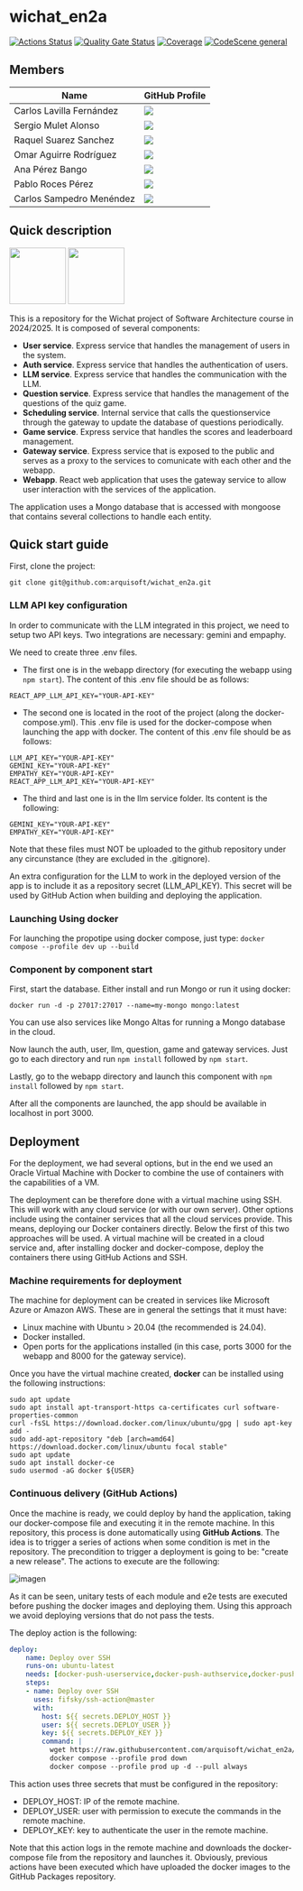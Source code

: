 # wichat_en2a

[![Actions Status](https://github.com/arquisoft/wichat_en2a/workflows/CI%20for%20wichat_en2a/badge.svg)](https://github.com/arquisoft/wichat_en2a/actions)
[![Quality Gate Status](https://sonarcloud.io/api/project_badges/measure?project=Arquisoft_wichat_en2a&metric=alert_status)](https://sonarcloud.io/summary/new_code?id=Arquisoft_wichat_en2a)
[![Coverage](https://sonarcloud.io/api/project_badges/measure?project=Arquisoft_wichat_en2a&metric=coverage)](https://sonarcloud.io/summary/new_code?id=Arquisoft_wichat_en2a)
[![CodeScene general](https://codescene.io/images/analyzed-by-codescene-badge.svg)](https://codescene.io/projects/64832)

## Members

| Name | GitHub Profile|
|------|---------------|
|Carlos Lavilla Fernández| <a href="https://github.com/CarlosLavilla"><img src="https://img.shields.io/badge/UO287997-Carlos Lavilla-blue"></a>
|Sergio Mulet Alonso| <a href="https://github.com/SergioMulet"><img src="https://img.shields.io/badge/UO296503-Sergio Mulet-green"></a>
|Raquel Suarez Sanchez| <a href="https://github.com/RaquelSuarezSanchez"><img src="https://img.shields.io/badge/UO295000-Raquel Suarez-pink"></a>
|Omar Aguirre Rodríguez| <a href="https://github.com/OmarAguirreRguez"><img src="https://img.shields.io/badge/UO295808-Omar_Aguirre-115C14"></a>
|Ana Pérez Bango| <a href="https://github.com/AnaPB8"><img src="https://img.shields.io/badge/UO294100-Ana Pérez-purple"></a>
|Pablo Roces Pérez| <a href="https://github.com/PabloRP275"><img src="https://img.shields.io/badge/UO294656-Pablo Roces-brown"></a>
|Carlos Sampedro Menéndez| <a href="https://github.com/uo288764"><img src="https://img.shields.io/badge/UO288764-Carlos Sampedro-orange"></a>

## Quick description

<p float="left">
<img src="https://blog.wildix.com/wp-content/uploads/2020/06/react-logo.jpg" height="100">
<img src="https://miro.medium.com/max/365/1*Jr3NFSKTfQWRUyjblBSKeg.png" height="100">
</p>

This is a repository for the Wichat project of Software Architecture course in 2024/2025. It is composed of several components:

- **User service**. Express service that handles the management of users in the system.
- **Auth service**. Express service that handles the authentication of users.
- **LLM service**. Express service that handles the communication with the LLM.
- **Question service**. Express service that handles the management of the questions of the quiz game.
- **Scheduling service**. Internal service that calls the questionservice through the gateway to update the database of questions periodically.
- **Game service**. Express service that handles the scores and leaderboard management.
- **Gateway service**. Express service that is exposed to the public and serves as a proxy to the services to comunicate with each other and the webapp.
- **Webapp**. React web application that uses the gateway service to allow user interaction with the services of the application.

The application uses a Mongo database that is accessed with mongoose that contains several collections to handle each entity.

## Quick start guide

First, clone the project:

```git clone git@github.com:arquisoft/wichat_en2a.git```

### LLM API key configuration

In order to communicate with the LLM integrated in this project, we need to setup two API keys. Two integrations are necessary: gemini and empaphy.

We need to create three .env files. 
- The first one is in the webapp directory (for executing the webapp using ```npm start```). The content of this .env file should be as follows:
```
REACT_APP_LLM_API_KEY="YOUR-API-KEY"
```
- The second one is located in the root of the project (along the docker-compose.yml). This .env file is used for the docker-compose when launching the app with docker. The content of this .env file should be as follows:
```
LLM_API_KEY="YOUR-API-KEY"
GEMINI_KEY="YOUR-API-KEY"
EMPATHY_KEY="YOUR-API-KEY"
REACT_APP_LLM_API_KEY="YOUR-API-KEY"
```
- The third and last one is in the llm service folder. Its content is the following:
```
GEMINI_KEY="YOUR-API-KEY"
EMPATHY_KEY="YOUR-API-KEY"
```

Note that these files must NOT be uploaded to the github repository under any circunstance (they are excluded in the .gitignore).

An extra configuration for the LLM to work in the deployed version of the app is to include it as a repository secret (LLM_API_KEY). This secret will be used by GitHub Action when building and deploying the application.


### Launching Using docker
For launching the propotipe using docker compose, just type:
```docker compose --profile dev up --build```

### Component by component start
First, start the database. Either install and run Mongo or run it using docker:

```docker run -d -p 27017:27017 --name=my-mongo mongo:latest```

You can use also services like Mongo Altas for running a Mongo database in the cloud.

Now launch the auth, user, llm, question, game and gateway services. Just go to each directory and run `npm install` followed by `npm start`.

Lastly, go to the webapp directory and launch this component with `npm install` followed by `npm start`.

After all the components are launched, the app should be available in localhost in port 3000.

## Deployment
For the deployment, we had several options, but in the end we used an Oracle Virtual Machine with Docker to combine the use of containers with the
capabilities of a VM.

The deployment can be therefore done with a virtual machine using SSH. This will work with any cloud service (or with our own server). Other options include using the container services that all the cloud services provide. This means, deploying our Docker containers directly. Below the first of this two approaches will be used. A virtual machine will be created in a cloud service and, after installing docker and docker-compose, deploy the containers there using GitHub Actions and SSH.

### Machine requirements for deployment
The machine for deployment can be created in services like Microsoft Azure or Amazon AWS. These are in general the settings that it must have:

- Linux machine with Ubuntu > 20.04 (the recommended is 24.04).
- Docker installed.
- Open ports for the applications installed (in this case, ports 3000 for the webapp and 8000 for the gateway service).

Once you have the virtual machine created, **docker** can be installed using the following instructions:

```ssh
sudo apt update
sudo apt install apt-transport-https ca-certificates curl software-properties-common
curl -fsSL https://download.docker.com/linux/ubuntu/gpg | sudo apt-key add -
sudo add-apt-repository "deb [arch=amd64] https://download.docker.com/linux/ubuntu focal stable"
sudo apt update
sudo apt install docker-ce
sudo usermod -aG docker ${USER}
```

### Continuous delivery (GitHub Actions)
Once the machine is ready, we could deploy by hand the application, taking our docker-compose file and executing it in the remote machine. In this repository, this process is done automatically using **GitHub Actions**. The idea is to trigger a series of actions when some condition is met in the repository. The precondition to trigger a deployment is going to be: "create a new release". The actions to execute are the following:

![imagen](https://github.com/user-attachments/assets/7ead6571-0f11-4070-8fe8-1bbc2e327ad2)


As it can be seen, unitary tests of each module and e2e tests are executed before pushing the docker images and deploying them. Using this approach we avoid deploying versions that do not pass the tests.

The deploy action is the following:

```yml
deploy:
    name: Deploy over SSH
    runs-on: ubuntu-latest
    needs: [docker-push-userservice,docker-push-authservice,docker-push-llmservice,docker-push-gatewayservice,docker-push-webapp]
    steps:
    - name: Deploy over SSH
      uses: fifsky/ssh-action@master
      with:
        host: ${{ secrets.DEPLOY_HOST }}
        user: ${{ secrets.DEPLOY_USER }}
        key: ${{ secrets.DEPLOY_KEY }}
        command: |
          wget https://raw.githubusercontent.com/arquisoft/wichat_en2a/master/docker-compose.yml -O docker-compose.yml
          docker compose --profile prod down
          docker compose --profile prod up -d --pull always
```

This action uses three secrets that must be configured in the repository:
- DEPLOY_HOST: IP of the remote machine.
- DEPLOY_USER: user with permission to execute the commands in the remote machine.
- DEPLOY_KEY: key to authenticate the user in the remote machine.

Note that this action logs in the remote machine and downloads the docker-compose file from the repository and launches it. Obviously, previous actions have been executed which have uploaded the docker images to the GitHub Packages repository.
